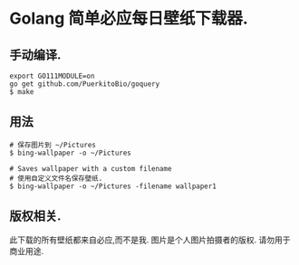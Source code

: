 # Golang 简单必应每日壁纸下载器.

## 手动编译.
```
export GO111MODULE=on
go get github.com/PuerkitoBio/goquery
$ make
```

## 用法
```
# 保存图片到 ~/Pictures
$ bing-wallpaper -o ~/Pictures

# Saves wallpaper with a custom filename
# 使用自定义文件名保存壁纸.
$ bing-wallpaper -o ~/Pictures -filename wallpaper1
```

## 版权相关.

此下载的所有壁纸都来自必应,而不是我.
图片是个人图片拍摄者的版权.
请勿用于商业用途.
